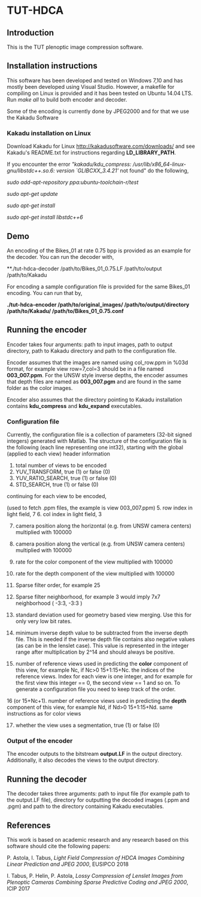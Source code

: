 # TUT-HDCA

## Introduction

This is the TUT plenoptic image compression software.

## Installation instructions

This software has been developed and tested on Windows 7,10 and has mostly been developed using Visual Studio. However, a makefile for compiling on Linux is provided and it has been tested on Ubuntu 14.04 LTS. Run *make all* to build both encoder and decoder.

Some of the encoding is currently done by JPEG2000 and for that we use the Kakadu Software

### Kakadu installation on Linux

Download Kakadu for Linux http://kakadusoftware.com/downloads/ and see Kakadu's README.txt for instructions regarding **LD_LIBRARY_PATH**. 

If you encounter the error *"kakadu/kdu_compress: /usr/lib/x86_64-linux-gnu/libstdc++.so.6: version `GLIBCXX_3.4.21'* not found" do the following,

*sudo add-apt-repository ppa:ubuntu-toolchain-r/test*
 
*sudo apt-get update*

*sudo apt-get install* 

*sudo apt-get install libstdc++6*

## Demo

An encoding of the Bikes_01 at rate 0.75 bpp is provided as an example for the decoder. You can run the decoder with,

**./tut-hdca-decoder /path/to/Bikes_01_0.75.LF /path/to/output /path/to/Kakadu

For encoding a sample configuration file is provided for the same Bikes_01 encoding. You can run that by,

**./tut-hdca-encoder /path/to/original_images/ /path/to/output/directory /path/to/Kakadu/ /path/to/Bikes_01_0.75.conf**

## Running the encoder

Encoder takes four arguments: path to input images, path to output directory, path to Kakadu directory and path to the configuration file. 

Encoder assumes that the images are named using col_row.ppm in %03d format, for example view row=7,col=3 should be in a file named **003_007.ppm**. For the UNSW style inverse depths, the encoder assumes that depth files are named as **003_007.pgm** and are found in the same folder as the color images.

Encoder also assumes that the directory pointing to Kakadu installation contains **kdu_compress** and **kdu_expand** executables.

### Configuration file

Currently, the configuration file is a collection of parameters (32-bit signed integers) generated with Matlab. The structure of the configuration file is the following (each line representing one int32), starting with the global (applied to each view) header information

1. total number of views to be encoded
2. YUV_TRANSFORM, true (1) or false (0)
3. YUV_RATIO_SEARCH, true (1) or false (0)
4. STD_SEARCH, true (1) or false (0)

continuing for each view to be encoded,

(used to fetch .ppm files, the example is view 003_007.ppm)
5. row index in light field, 7
6. col index in light field, 3

7. camera position along the horizontal (e.g. from UNSW camera centers) multiplied with 100000
8. camera position along the vertical (e.g. from UNSW camera centers) multiplied with 100000

9. rate for the color component of the view multiplied with 100000
10. rate for the depth component of the view multiplied with 100000

11. Sparse filter order, for example 25
12. Sparse filter neighborhood, for example 3 would imply 7x7 neighborhood ( -3:3, -3:3 )

13. standard deviation used for geometry based view merging. Use this for only very low bit rates.

14. minimum inverse depth value to be subtracted from the inverse depth file. This is needed if the inverse depth file contains also negative values (as can be in the lenslet case). This value is represented in the integer range after multiplication by 2^14 and should always be positive.

15. number of reference views used in predicting the **color** component of this view, for example Nc,
	if Nc>0
	15+1:15+Nc. the indices of the reference views. Index for each view is one integer, and for example for the first view this integer == 0, the second view == 1 and so on. To generate a configuration file you need to keep track of the order.
	
16 (or 15+Nc+1). number of reference views used in predicting the **depth** component of this view, for example Nd,
	if Nd>0
	15+1:15+Nd. same instructions as for color views
	
17. whether the view uses a segmentation, true (1) or false (0)

### Output of the encoder

The encoder outputs to the bitstream **output.LF** in the output directory. Additionally, it also decodes the views to the output directory.

## Running the decoder

The decoder takes three arguments: path to input file (for example path to the output.LF file), directory for outputting the decoded images (.ppm and .pgm) and path to the directory containing Kakadu executables.

## References

This work is based on academic research and any research based on this software should cite the following papers:

P. Astola, I. Tabus, *Light Field Compression of HDCA Images Combining Linear Prediction and JPEG 2000*, EUSIPCO 2018

I. Tabus, P. Helin, P. Astola, *Lossy Compression of Lenslet Images from Plenoptic Cameras Combining Sparse Predictive Coding and JPEG 2000*, ICIP 2017